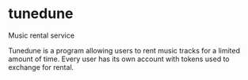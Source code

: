 # tunedune
Music rental service

Tunedune is a program allowing users to rent music tracks for a limited amount of time.
Every user has its own account with tokens used to exchange for rental.
